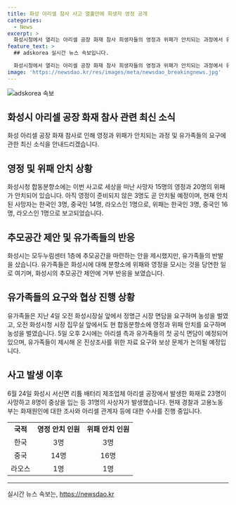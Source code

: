 ```yaml
---
title: 화성 아리셀 참사 사고 열흘만에 희생자 영정 공개
categories:
  - News
excerpt: >
  화성시청에서 열리는 아리셀 공장 화재 참사 희생자들의 영정과 위패가 안치되는 과정에서 유가족들의 슬픔과 갈등이 고스란히 드러났다. 유가족들은 화성시의 추모공간 제안에 반발하며 시장과의 논의를 요구했고, 안치 과정에서 슬픔 속에 오열하기도 했다. 이에 따라 유가족과 아리셀 측의 첫 공식 면담이 예정되어 있으며, 진상조사와 보상 문제가 논의될 전망이다. 해당 사고로 인한 슬픔과 갈등 속에서 고통받는 유가족들의 모습이 안타까운 상황이 계속되고 있다.
feature_text: >
  ## adskorea 실시간 뉴스 속보입니다.

  화성시청에서 열리는 아리셀 공장 화재 참사 희생자들의 영정과 위패가 안치되는 과정에서 유가족들의 슬픔과 갈등이 고스란히 드러났다. 유가족들은 화성시의 추모공간 제안에 반발하며 시장과의 논의를 요구했고, 안치 과정에서 슬픔 속에 오열하기도 했다. 이에 따라 유가족과 아리셀 측의 첫 공식 면담이 예정되어 있으며, 진상조사와 보상 문제가 논의될 전망이다. 해당 사고로 인한 슬픔과 갈등 속에서 고통받는 유가족들의 모습이 안타까운 상황이 계속되고 있다.
image: 'https://newsdao.kr/res/images/meta/newsdao_breakingnews.jpg'
---
```


<p><img src="https://newsdao.kr/res/images/meta/newsdao_breakingnews.jpg" alt="adskorea 속보" /></p>

<h2 data-ke-size="size26">화성시 아리셀 공장 화재 참사 관련 최신 소식</h2>

<p data-ke-size="size16">화성 아리셀 공장 화재 참사로 인해 영정과 위패가 안치되는 과정 및 유가족들의 요구에 관한 최신 소식을 안내드리겠습니다.</p>

<h2>영정 및 위패 안치 상황</h2>

<p data-ke-size="size16">화성시청 합동분향소에는 이번 사고로 세상을 떠난 사망자 15명의 영정과 20명의 위패가 안치되어 있습니다. 아직 영정이 준비되지 않은 3명도 곧 안치될 예정이며, 현재 안치된 사망자는 한국인 3명, 중국인 14명, 라오스인 1명으로, 위패는 한국인 3명, 중국인 16명, 라오스인 1명으로 보고되었습니다.</p>

<h2>추모공간 제안 및 유가족들의 반응</h2>

<p data-ke-size="size16">화성시는 모두누림센터 1층에 추모공간을 마련하는 안을 제시했지만, 유가족들의 반발을 샀습니다. 유가족들은 화성시에 대해 분향소에 위패와 영정을 모시는 것을 당연한 일로 여기며, 화성시의 추모공간 제안에 거부 반응을 보였습니다.</p>

<h2>유가족들의 요구와 협상 진행 상황</h2>

<p data-ke-size="size16">유가족들은 지난 4일 오전 화성시장실 앞에서 정명근 시장 면담을 요구하며 농성을 벌였고, 오전 화성시청 시장 집무실 앞에서도 현 합동분향소에 영정과 위패 안치를 요구하며 농성을 벌였습니다. 5일 오후 2시에는 아리셀 측과 유가족들의 첫 공식 면담이 예정되어 있으며, 유가족들이 제시해 온 진상조사를 위한 자료 요구와 보상 문제가 논의될 예정입니다.</p>

<h2>사고 발생 이후</h2>

<p data-ke-size="size16">6월 24일 화성시 서신면 리튬 배터리 제조업체 아리셀 공장에서 발생한 화재로 23명이 사망하고 8명이 중상을 입는 등 31명의 사상자가 발생했습니다. 현재 경찰과 고용노동부는 화재원인에 대한 조사와 아리셀 관계자 등에 대한 수사를 진행 중입니다.</p>

<table>
   <tbody>
      <tr>
         <td style="text-align: center; height: 17px;"><b>국적</b></td>
         <td style="text-align: center; height: 17px;"><b>영정 안치 인원</b></td>
         <td style="text-align: center; height: 17px;"><b>위패 안치 인원</b></td>
      </tr>
      <tr>
         <td style="text-align: center; height: 17px;">한국</td>
         <td style="text-align: center; height: 17px;">3명</td>
         <td style="text-align: center; height: 17px;">3명</td>
      </tr>
      <tr>
         <td style="text-align: center; height: 17px;">중국</td>
         <td style="text-align: center; height: 17px;">14명</td>
         <td style="text-align: center; height: 17px;">16명</td>
      </tr>
      <tr>
         <td style="text-align: center; height: 17px;">라오스</td>
         <td style="text-align: center; height: 17px;">1명</td>
         <td style="text-align: center; height: 17px;">1명</td>
      </tr>
   </tbody>
</table>

<hr>
실시간 뉴스 속보는, <a href="https://newsdao.kr" rel="dofollow">https://newsdao.kr</a>


